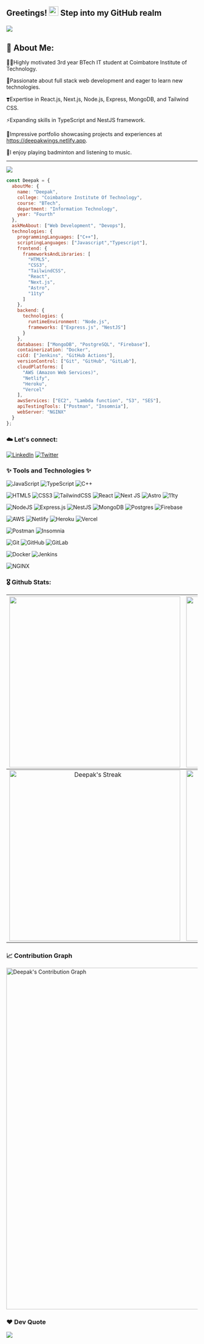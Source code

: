 ## <p align="left">Greetings! <img src="https://media.giphy.com/media/hvRJCLFzcasrR4ia7z/giphy.gif" width="25"> Step into my GitHub realm</p>


<a href="https://github.com/Iam-DeepakVel"><img src="https://readme-typing-svg.demolab.com?font=&color=%23FF0000&lines=Frontend+Developer;Backend+Developer;IT+Student;Active+Programmer;Craze+on+Full+Stack+development;Passionate+about+Innovation;Love+to+Code+and+Create"></a>


## 💫 About Me:
🧑‍💻Highly motivated 3rd year BTech IT student at Coimbatore Institute of Technology.

🌟Passionate about full stack web development and eager to learn new technologies.

❣️Expertise in React.js, Next.js, Node.js, Express, MongoDB, and Tailwind CSS.

⚡Expanding skills in TypeScript and NestJS framework.

🚀Impressive portfolio showcasing projects and experiences at https://deepakwings.netlify.app.

🏸I enjoy playing badminton and listening to music.
  

---
[![](https://visitcount.itsvg.in/api?id=Iam-DeepakVel&icon=2&color=7)](https://visitcount.itsvg.in)


```javascript
const Deepak = {
  aboutMe: {
    name: "Deepak",
    college: "Coimbatore Institute Of Technology",
    course: "BTech",
    department: "Information Technology",
    year: "Fourth"
  },
  askMeAbout: ["Web Development", "Devops"],
  technologies: {
    programmingLanguages: ["C++"],
    scriptingLanguages: ["Javascript","Typescript"],    
    frontend: {
      frameworksAndLibraries: [
        "HTML5",
        "CSS3",
        "TailwindCSS",
        "React",
        "Next.js",
        "Astro",
        "11ty"
      ]
    },
    backend: {
      technologies: {
        runtimeEnvironment: "Node.js",
        frameworks: ["Express.js", "NestJS"]
      }
    },
    databases: ["MongoDB", "PostgreSQL", "Firebase"],
    containerization: "Docker",
    ciCd: ["Jenkins", "GitHub Actions"],
    versionControl: ["Git", "GitHub", "GitLab"],
    cloudPlatforms: [
      "AWS (Amazon Web Services)",
      "Netlify",
      "Heroku",
      "Vercel"
    ],
    awsServices: ["EC2", "Lambda function", "S3", "SES"],
    apiTestingTools: ["Postman", "Insomnia"],
    webServer: "NGINX"
  }
};


```


### ☁️ Let's connect:
[![LinkedIn](https://img.shields.io/badge/LinkedIn-%230077B5.svg?logo=linkedin&logoColor=white)](https://linkedin.com/in/iamdeepakvel) 
[![Twitter](https://img.shields.io/badge/Twitter-%231DA1F2.svg?logo=Twitter&logoColor=white)](https://twitter.com/Iam_DeepakVel) 


### ✨ Tools and Technologies ✨
![JavaScript](https://img.shields.io/badge/javascript-%23323330.svg?style=for-the-badge&logo=javascript&logoColor=%23F7DF1E)
![TypeScript](https://img.shields.io/badge/typescript-%23007ACC.svg?style=for-the-badge&logo=typescript&logoColor=white)
![C++](https://img.shields.io/badge/c++-%2300599C.svg?style=for-the-badge&logo=c%2B%2B&logoColor=white) 

![HTML5](https://img.shields.io/badge/html5-%23E34F26.svg?style=for-the-badge&logo=html5&logoColor=white) 
![CSS3](https://img.shields.io/badge/css3-%231572B6.svg?style=for-the-badge&logo=css3&logoColor=white) 
![TailwindCSS](https://img.shields.io/badge/tailwindcss-%2338B2AC.svg?style=for-the-badge&logo=tailwind-css&logoColor=white) 
![React](https://img.shields.io/badge/react-%2320232a.svg?style=for-the-badge&logo=react&logoColor=%2361DAFB)
![Next JS](https://img.shields.io/badge/Next-black?style=for-the-badge&logo=next.js&logoColor=white) 
![Astro](https://img.shields.io/badge/astro-%23000000.svg?style=for-the-badge&logo=astro&logoColor=white)
![11ty](https://img.shields.io/badge/11ty-%23000000.svg?style=for-the-badge&logo=11ty&logoColor=white)


![NodeJS](https://img.shields.io/badge/node.js-6DA55F?style=for-the-badge&logo=node.js&logoColor=white)
![Express.js](https://img.shields.io/badge/express.js-%23404d59.svg?style=for-the-badge&logo=express&logoColor=%2361DAFB)
![NestJS](https://img.shields.io/badge/nestjs-%23E0234E.svg?style=for-the-badge&logo=nestjs&logoColor=white)
![MongoDB](https://img.shields.io/badge/MongoDB-%234ea94b.svg?style=for-the-badge&logo=mongodb&logoColor=white) 
![Postgres](https://img.shields.io/badge/postgres-%23316192.svg?style=for-the-badge&logo=postgresql&logoColor=white) 
![Firebase](https://img.shields.io/badge/firebase-%23039BE5.svg?style=for-the-badge&logo=firebase)

![AWS](https://img.shields.io/badge/AWS-%23FF9900.svg?style=for-the-badge&logo=amazon-aws&logoColor=white)
![Netlify](https://img.shields.io/badge/netlify-%23000000.svg?style=for-the-badge&logo=netlify&logoColor=#00C7B7) 
![Heroku](https://img.shields.io/badge/heroku-%23430098.svg?style=for-the-badge&logo=heroku&logoColor=white) 
![Vercel](https://img.shields.io/badge/vercel-%23000000.svg?style=for-the-badge&logo=vercel&logoColor=white) 

![Postman](https://img.shields.io/badge/Postman-FF6C37?style=for-the-badge&logo=postman&logoColor=white)
![Insomnia](https://img.shields.io/badge/Insomnia-%238A2D9E.svg?style=for-the-badge&logo=insomnia&logoColor=white)

![Git](https://img.shields.io/badge/Git-%23F05032.svg?style=for-the-badge&logo=git&logoColor=white)
![GitHub](https://img.shields.io/badge/GitHub-%23181717.svg?style=for-the-badge&logo=github&logoColor=white)
![GitLab](https://img.shields.io/badge/GitLab-%23FCA121.svg?style=for-the-badge&logo=gitlab&logoColor=white)

![Docker](https://img.shields.io/badge/docker-%230db7ed.svg?style=for-the-badge&logo=docker&logoColor=white)
![Jenkins](https://img.shields.io/badge/Jenkins-%23D24939.svg?style=for-the-badge&logo=jenkins&logoColor=white)

![NGINX](https://img.shields.io/badge/NGINX-%23009639.svg?style=for-the-badge&logo=nginx&logoColor=white)


### 🎖️ Github Stats:
| <img width="450em" src="https://github-profile-trophy.vercel.app/?username=iam-deepakvel&theme=radical&row=2&column=4&margin-w=10&margin-h=15&no-bg=true)](https://github.com/ryo-ma/github-profile-trophy"> | <img  width="450em" src="https://github-readme-stats.vercel.app/api/top-langs?username=iam-deepakvel&show_icons=true&locale=en&layout=compact&theme=radical" alt="Deepak's Most used languages" /> |
| :-----------------------------------------------------------------------------------------------------------------------------------------------------------------------------------------------------: | :--------------------------------------------------------------------------------------------------------------------------------------------------------------------------------------: |
|                                           <img  width="450em"   src="https://streak-stats.demolab.com?user=Iam-DeepakVel&theme=radical&date_format=j%20M%5B%20Y%5D" alt="Deepak's Streak" />                                           |  <img width="450em" align="center" alt="Deepak's Github stats"  src="https://github-readme-stats.vercel.app/api?username=Iam-DeepakVel&show_icons=true&count_private=true&theme=radical" />   |


### 📈 Contribution Graph
<img width="900em" src="https://github-readme-activity-graph.vercel.app/graph?username=Iam-DeepakVel&bg_color=01010f&color=f5f5fe&line=ed4a7c&point=45994a&area=true&hide_border=true" alt="Deepak's Contribution Graph" /> 


### ❤️ Dev Quote
![](https://quotes-github-readme.vercel.app/api?type=horizontal&theme=dark)


